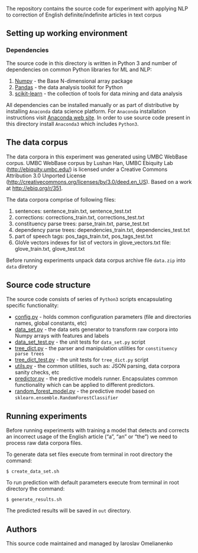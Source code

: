 The repository contains the source code for experiment with applying NLP to correction of English definite/indefinite articles in text corpus

## Setting up working environment

### Dependencies

The source code in this directory is written in Python 3 and number of dependencies on
common Python libraries for ML and NLP:

1. [Numpy](https://docs.scipy.org/doc/numpy/index.html) - the Base N-dimensional array package
2. [Pandas](http://pandas.pydata.org/pandas-docs/stable/index.html) - the data analysis toolkit for Python
3. [scikit-learn](http://scikit-learn.org/stable/) - the collection of tools for data mining and data analysis

All dependencies can be installed manually or as part of distributive by installing `Anaconda` data science platform.
For `Anaconda` installation instructions visit [Anaconda web site](https://www.continuum.io/downloads). 
In order to use source code present in this directory install `Anaconda3` which includes `Python3`.

## The data corpus

The data corpora in this experiment was generated using UMBC WebBase corpus.
UMBC WebBase corpus by Lushan Han, UMBC Ebiquity Lab (http://ebiquity.umbc.edu/) is licensed under a 
Creative Commons Attribution 3.0 Unported License (http://creativecommons.org/licenses/by/3.0/deed.en_US). 
Based on a work at http://ebiq.org/r/351.

The data corpora comprise of following files:

1. sentences: sentence_train.txt, sentence_test.txt
2. corrections: corrections_train.txt, corrections_test.txt
3. constituency parse trees: parse_train.txt, parse_test.txt
4. dependency parse trees: dependencies_train.txt, dependencies_test.txt
5. part of speech tags: pos_tags_train.txt, pos_tags_test.txt
6. GloVe vectors indexes for list of vectors in glove_vectors.txt file: glove_train.txt, glove_test.txt

Before running experiments unpack data corpus archive file `data.zip` into `data` diretory


## Source code structure

The source code consists of series of `Python3` scripts encapsulating specific functionality:

* [config.py](src/config.py) - holds common configuration parameters (file and directories names, global constants, etc)
* [data_set.py](src/data_set.py) - the data sets generator to transform raw corpora into Numpy arrays with features and labels
* [data_set_test.py](src/data_set_test.py) - the unit tests for `data_set.py` script
* [tree_dict.py](src/tree_dict.py) - the parser and manipulation utilities for `constituency parse trees`
* [tree_dict_test.py](src/tree_dict_test.py) - the unit tests for `tree_dict.py` script
* [utils.py](src/utils.py) - the common utilities, such as: JSON parsing, data corpora sanity checks, etc
* [predictor.py](src/predictor.py) - the predictive models runner. Encapsulates common functionality which can be applied
to different predictors.
* [random_forest_model.py](src/random_forest_model.py) - the predictive model based on `sklearn.ensemble.RandomForestClassifier`

## Running experiments

Before running experiments with training a model that detects and corrects an incorrect usage of 
the English article (“a”, “an” or “the”) we need to process raw data corpora files.

To generate data set files execute from terminal in root directory the command:
```
$ create_data_set.sh
```

To run prediction with default parameters execute from terminal in root directory the command:
```
$ generate_results.sh
```

The predicted results will be saved in `out` directory.

## Authors

This source code maintained and managed by Iaroslav Omelianenko





